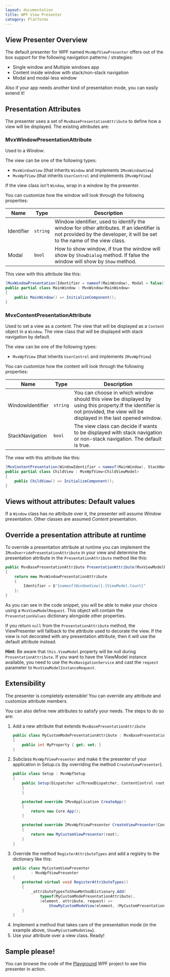 ```yaml
---
layout: documentation
title: WPF View Presenter
category: Platforms
---
```


## View Presenter Overview

The default presenter for WPF named `MvxWpfViewPresenter` offers out of the box support for the following navigation patterns / strategies:

- Single window and Multiple windows app
- Content inside window with stack/non-stack navigation
- Modal and modal-less window

Also if your app needs another kind of presentation mode, you can easily extend it!

## Presentation Attributes

The presenter uses a set of `MvxBasePresentationAttribute` to define how a view will be displayed. The existing attributes are:

### MvxWindowPresentationAttribute

Used to a _Window_. 

The view can be one of the following types:

- `MvxWindowView` (that inherits `Window` and implements `IMvxWindowView`)
- `MvxWpfView` (that inherits `UserControl` and implements `IMvxWpfView`)


If the view class isn't `Window`, wrap in a window by the presenter. 

You can customize how the window will look through the following properties:

| Name | Type | Description |
| ---- | ---- | ----------- |
| Identifier | `string` | Window identifier, used to identify the window for other attributes. If an identifier is not provided by the developer, it will be set to the name of the view class. |
| Modal | `bool` | How to show window, if true the window will show by `ShowDialog` method. If false the window will show by `Show` method. |

This view with this attribute like this:
```c#
[MvxWindowPresentation(Identifier = nameof(MainWindow), Modal = false)]
public partial class MainWindow : MvxWindow<MainWindow>
{
    public MainWindow() => InitializeComponent();
}
```

### MvxContentPresentationAttribute

Used to set a view as a _content_. The view that will be displayed as a `Content` object in a `Window`. The view class that will be displayed with stack navigation by default.

The view can be one of the following types:

- `MvxWpfView` (that inherits `UserControl` and implements `IMvxWpfView`)

You can customize how the content will look through the following properties:

| Name | Type | Description |
| ---- | ---- | ----------- |
| WindowIdentifier | `string` | You can choose in which window should this view be displayed by using this property.If the identifier is not provided, the view will be displayed in the last opened window. |
| StackNavigation | `bool` | The view class can decide if wants to be displayed with stack navigation or non-stack navigation. The default is true. |


The view with this attribute like this:
```c#
[MvxContentPresentation(WindowIdentifier = nameof(MainWindow), StackNavigation = false)]
public partial class ChildView : MvxWpfView<ChildViewModel>
{
    public ChildView() => InitializeComponent();
}
```


## Views without attributes: Default values

If a `Window` class has no attribute over it, the presenter will assume _Window_ presentation.  Other classes are assumed _Content_ presentation.


## Override a presentation attribute at runtime

To override a presentation attribute at runtime you can implement the `IMvxOverridePresentationAttribute` in your view and determine the presentation attribute in the `PresentationAttribute` method like this:

```c#
public MvxBasePresentationAttribute PresentationAttribute(MvxViewModelRequest request)
{
    return new MvxWindowPresentationAttribute
    {
        Identifier = $"{nameof(WindowView)}.{ViewModel.Count}"
    };
}
```

As you can see in the code snippet, you will be able to make your choice using a `MvxViewModelRequest`. This object will contain the `PresentationValues` dictionary alongside other properties. 

If you return `null` from the `PresentationAttribute` method, the ViewPresenter will fallback to the attribute used to decorate the view. If the view is not decorated with any presentation attribute, then it will use the default attribute instead.

__Hint:__ Be aware that `this.ViewModel` property will be null during `PresentationAttribute`. If you want to have the ViewModel instance available, you need to use the `MvxNavigationService` and cast the `request` parameter to `MvxViewModelInstanceRequest`.


## Extensibility
The presenter is completely extensible! You can override any attribute and customize attribute members.

You can also define new attributes to satisfy your needs. The steps to do so are:

1. Add a new attribute that extends `MvxBasePresentationAttribute`
    ```c#
    public class MyCustomModePresentationAttribute : MvxBasePresentationAttribute
    {
        public int MyProperty { get; set; }
    }
    ```
2. Subclass `MvxWpfViewPresenter` and make it the presenter of your application in Setup.cs (by overriding the method `CreateViewPresenter`).
    ```c#
    public class Setup : MvxWpfSetup
    {
        public Setup(Dispatcher uiThreadDispatcher, ContentControl root) : base(uiThreadDispatcher, root)
        {
        }

        protected override IMvxApplication CreateApp()
        {
            return new Core.App();
        }

        protected override IMvxWpfViewPresenter CreateViewPresenter(ContentControl root)
        {
            return new MyCustomViewPresenter(root);
        }
    }
    ```
3. Override the method `RegisterAttributeTypes` and add a registry to the dictionary like this:
    ```c#
    public class MyCustomViewPresenter
            : MvxWpfViewPresenter
    {
        protected virtual void RegisterAttributeTypes()
        {
            _attributeTypesToShowMethodDictionary.Add(
                typeof(MyCustomModePresentationAttribute),
                (element, attribute, request) =>
                    ShowMyCustomModeView(element, (MyCustomPresentationAttribute)attribute, request));
        }
    }
    ```
4. Implement a method that takes care of the presentation mode (in the example above, `ShowMyCustomModeView`).
5. Use your attribute over a view class. Ready!



## Sample please!
You can browse the code of the [Playground](https://github.com/MvvmCross/MvvmCross/tree/master/TestProjects/Playground) WPF project to see this presenter in action.
